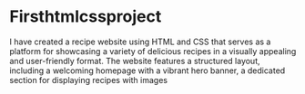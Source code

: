 # Firsthtmlcssproject
I have created a recipe website using HTML and CSS that serves as a platform for showcasing a variety of delicious recipes in a visually appealing and user-friendly format. The website features a structured layout, including a welcoming homepage with a vibrant hero banner, a dedicated section for displaying recipes with images
